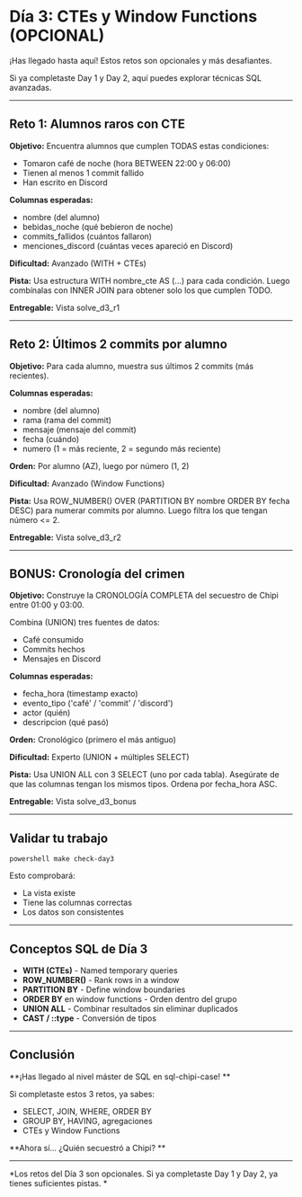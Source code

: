 ﻿#  Día 3: CTEs y Window Functions (OPCIONAL)

¡Has llegado hasta aquí! Estos retos son opcionales y más desafiantes.

Si ya completaste Day 1 y Day 2, aquí puedes explorar técnicas SQL avanzadas.

---

##  Reto 1: Alumnos raros con CTE

**Objetivo:** Encuentra alumnos que cumplen TODAS estas condiciones:
- Tomaron café de noche (hora BETWEEN 22:00 y 06:00)
- Tienen al menos 1 commit fallido
- Han escrito en Discord

**Columnas esperadas:**
- nombre (del alumno)
- bebidas_noche (qué bebieron de noche)
- commits_fallidos (cuántos fallaron)
- menciones_discord (cuántas veces apareció en Discord)

**Dificultad:**  Avanzado (WITH + CTEs)

**Pista:** Usa estructura WITH nombre_cte AS (...) para cada condición. Luego combínalas con INNER JOIN para obtener solo los que cumplen TODO.

**Entregable:** Vista solve_d3_r1

---

##  Reto 2: Últimos 2 commits por alumno

**Objetivo:** Para cada alumno, muestra sus últimos 2 commits (más recientes).

**Columnas esperadas:**
- nombre (del alumno)
- rama (rama del commit)
- mensaje (mensaje del commit)
- fecha (cuándo)
- numero (1 = más reciente, 2 = segundo más reciente)

**Orden:** Por alumno (AZ), luego por número (1, 2)

**Dificultad:**  Avanzado (Window Functions)

**Pista:** Usa ROW_NUMBER() OVER (PARTITION BY nombre ORDER BY fecha DESC) para numerar commits por alumno. Luego filtra los que tengan número <= 2.

**Entregable:** Vista solve_d3_r2

---

##  BONUS: Cronología del crimen

**Objetivo:** Construye la CRONOLOGÍA COMPLETA del secuestro de Chipi entre 01:00 y 03:00.

Combina (UNION) tres fuentes de datos:
- Café consumido
- Commits hechos
- Mensajes en Discord

**Columnas esperadas:**
- fecha_hora (timestamp exacto)
- evento_tipo ('café' / 'commit' / 'discord')
- actor (quién)
- descripcion (qué pasó)

**Orden:** Cronológico (primero el más antiguo)

**Dificultad:**  Experto (UNION + múltiples SELECT)

**Pista:** Usa UNION ALL con 3 SELECT (uno por cada tabla). Asegúrate de que las columnas tengan los mismos tipos. Ordena por fecha_hora ASC.

**Entregable:** Vista solve_d3_bonus

---

##  Validar tu trabajo

`powershell
make check-day3
`

Esto comprobará:
-  La vista existe
-  Tiene las columnas correctas
-  Los datos son consistentes

---

##  Conceptos SQL de Día 3

- **WITH (CTEs)** - Named temporary queries
- **ROW_NUMBER()** - Rank rows in a window
- **PARTITION BY** - Define window boundaries
- **ORDER BY** en window functions - Orden dentro del grupo
- **UNION ALL** - Combinar resultados sin eliminar duplicados
- **CAST / ::type** - Conversión de tipos

---

##  Conclusión

**¡Has llegado al nivel máster de SQL en sql-chipi-case! **

Si completaste estos 3 retos, ya sabes:
-  SELECT, JOIN, WHERE, ORDER BY
-  GROUP BY, HAVING, agregaciones
-  CTEs y Window Functions

**Ahora sí... ¿Quién secuestró a Chipi? **

---

*Los retos del Día 3 son opcionales. Si ya completaste Day 1 y Day 2, ya tienes suficientes pistas. *
